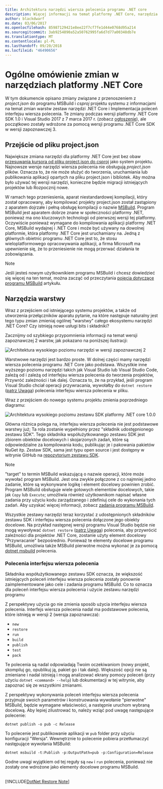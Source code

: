 ```yaml
---
title: Architektura narzędzi wiersza polecenia programu .NET core
description: Więcej informacji na temat platformy .NET Core, narzędzia warstwy i co zmieniło się w nowszych wersjach.
author: blackdwarf
ms.date: 03/06/2017
ms.openlocfilehash: 85987129421e8ee22f7cf7fe1d44e0768d95a214
ms.sourcegitcommit: 3ab9254890a52a50762995fa6d7d77a00348db7e
ms.translationtype: MT
ms.contentlocale: pl-PL
ms.lasthandoff: 09/20/2018
ms.locfileid: "46490656"
---
```

# <a name="high-level-overview-of-changes-in-the-net-core-tools"></a>Ogólne omówienie zmian w narzędziach platformy .NET Core

W tym dokumencie opisano zmiany związane z przenoszeniem z *project.json* do programu MSBuild i *csproj* projektu systemu z informacjami na temat zmian warstw zestaw narzędzi .NET Core i Implementacja poleceń interfejsu wiersza polecenia. Te zmiany podczas wersji platformy .NET Core SDK 1.0 i Visual Studio 2017 z 7 marca 2017 r. (zobacz [ogłoszenie](https://blogs.msdn.microsoft.com/dotnet/2017/03/07/announcing-net-core-tools-1-0/)), ale początkowo zostały wdrożone za pomocą wersji programu .NET Core SDK w wersji zapoznawczej 3.

## <a name="moving-away-from-projectjson"></a>Przejście od pliku project.json
Największe zmiana narzędzi dla platformy .NET Core jest bez obaw [przesuwania kursora od pliku project.json do csproj](https://blogs.msdn.microsoft.com/dotnet/2016/05/23/changes-to-project-json/) jako system projektu. Najnowsze wersje narzędzi wiersza polecenia nie obsługują *project.json* plików. Oznacza to, że nie może służyć do tworzenia, uruchamiania lub publikowania aplikacji opartych na pliku project.json i bibliotek. Aby można było używać tej wersji narzędzi, konieczne będzie migracji istniejących projektów lub Rozpocznij nowe. 

W ramach tego przeniesienia, aparat niestandardowej kompilacji, który został opracowany, aby kompilować projekty project.json został zastąpiony z aparatem dojrzałe i pełną obsługę kompilacji o nazwie [MSBuild](https://github.com/Microsoft/msbuild). Program MSBuild jest aparatem dobrze znane w społeczności platformy .NET, ponieważ ma ono kluczowych technologii od pierwszej wersji tej platformy. Oczywiście ponieważ wymagane do kompilowania aplikacji platformy .NET Core, MSBuild wydajnej i .NET Core i może być używany na dowolnej platformie, która platformy .NET Core jest uruchamiany na. Jedną z głównych obietnic programu .NET Core jest to, że stosu wieloplatformowego opracowywania aplikacji, a firma Microsoft ma upewnienie się, że to przeniesienie nie mogą przerwać działania te zobowiązania.

> [!NOTE]
> Jeśli jesteś nowym użytkownikiem programu MSBuild i chcesz dowiedzieć się więcej na ten temat, można zacząć od przeczytania [pojęcia dotyczące programu MSBuild](/visualstudio/msbuild/msbuild-concepts) artykułu. 

## <a name="the-tooling-layers"></a>Narzędzia warstwy
Wraz z przejściem od istniejącego systemu projektów, a także od utworzenia przełączników aparatu pytanie, na które następuje naturalny jest tego typu zmian zmieniaj ogólnej "warstwy" całego ekosystemu narzędzi .NET Core? Czy istnieją nowe usługi bits i składniki?

Zacznijmy od szybkiego przypomnienia informacji na temat wersji zapoznawczej 2 warstw, jak pokazano na poniższej ilustracji:

![Architektura wysokiego poziomu narzędzi w wersji zapoznawczej 2](media/cli-msbuild-architecture/p2-arch.png)

Warstwowe narzędzi jest bardzo proste. W dolnej części mamy narzędzi wiersza polecenia programu .NET Core jako podstawa. Wszystkie inne wyższego poziomu narzędzi takich jak Visual Studio lub Visual Studio Code, zależą od i zależą od interfejsu wiersza polecenia do tworzenia projektów, Przywróć zależności i tak dalej. Oznacza to, że na przykład, jeśli program Visual Studio chciał operacji przywracania, wywołałby do `dotnet restore` ([patrz Uwaga](#dotnet-restore-note)) polecenia interfejsu wiersza polecenia w pliku. 

Wraz z przejściem do nowego systemu projektu zmienia poprzedniego diagramu: 

![Architektura wysokiego poziomu zestawu SDK platformy .NET core 1.0.0](media/cli-msbuild-architecture/p3-arch.png)

Główna różnica polega na, interfejsu wiersza polecenia nie jest podstawowe warstwy już; Ta rola zostanie wypełniony przez "składnik udostępnionego zestawu SDK". Tego składnika współużytkowanego zestawu SDK jest zbiorem obiektów docelowych i skojarzonych zadań, które są odpowiedzialne za kompilowania kodu, publikując je i pakowania pakietów NuGet itp. Zestaw SDK, sama jest typu open source i jest dostępny w witrynie GitHub na [repozytorium zestawu SDK](https://github.com/dotnet/sdk). 

> [!NOTE]
> "target" to termin MSBuild wskazującą o nazwie operacji, które może wywołać program MSBuild. Jest ona zwykle połączone z co najmniej jedno zadanie, które są wykonywane logikę i element docelowy powinien zrobić. Program MSBuild obsługuje wiele gotowych elementów docelowych, takie jak `Copy` lub `Execute`; umożliwia również użytkownikom napisać własne zadania przy użyciu kodu zarządzanego i zdefiniuj cele do wykonania tych zadań. Aby uzyskać więcej informacji, zobacz [zadania programu MSBuild](/visualstudio/msbuild/msbuild-tasks). 

Wszystkie zestawy narzędzi teraz korzystać z udostępnionych składników zestawu SDK i interfejsu wiersza polecenia dołączone jego obiekty docelowe. Na przykład następnej wersji programu Visual Studio będzie nie mogą wywoływać `dotnet restore` ([patrz Uwaga](#dotnet-restore-note)) polecenia, aby przywrócić zależności dla projektów .NET Core, zostanie użyty element docelowy "Przywracanie" bezpośrednio. Ponieważ te elementy docelowe programu MSBuild, umożliwia także MSBuild pierwotne można wykonać je za pomocą [dotnet msbuild](dotnet-msbuild.md) polecenia. 

### <a name="cli-commands"></a>Polecenia interfejsu wiersza polecenia
Składnika współużytkowanego zestawu SDK oznacza, że większość istniejących poleceń interfejsu wiersza polecenia zostały ponownie zaimplementowane jako cele i zadania programu MSBuild. Co to oznacza dla poleceń interfejsu wiersza polecenia i użycie zestawu narzędzi programu 

Z perspektywy użycia go nie zmienia sposób użycia interfejsu wiersza polecenia. Interfejs wiersza polecenia nadal ma podstawowe polecenia, które istnieją w wersji 2 (wersja zapoznawcza):

* `new`
* `restore`
* `run` 
* `build`
* `publish`
* `test`
* `pack` 

Te polecenia są nadal odpowiadają Twoim oczekiwaniom (nowy projekt, skompiluj go, opublikuj ją, pakiet go i tak dalej). Większość opcji nie są zmieniane i nadal istnieją i mogą analizować ekrany pomocy poleceń (przy użyciu `dotnet <command> --help`) lub dokumentacji w tej witrynie, aby zapoznać się ze wszystkimi zmianami. 

Z perspektywy wykonywania poleceń interfejsu wiersza polecenia przyjmuje swoich parametrów i konstruowania wywołanie "pierwotne" MSBuild, będzie wymagane właściwości, a następnie uruchom wybraną docelową. Aby lepiej zilustrować to, należy wziąć pod uwagę następujące polecenie: 

   `dotnet publish -o pub -c Release`
    
To polecenie jest publikowanie aplikacji w `pub` folder przy użyciu konfiguracji "Wersja". Wewnętrznie to polecenie pobiera przetłumaczyć następujące wywołania MSBuild: 

   `dotnet msbuild -t:Publish -p:OutputPath=pub -p:Configuration=Release`

Godne uwagi wyjątkiem od tej reguły są `new` i `run` polecenia, ponieważ nie zostały one wdrożone jako elementy docelowe programu MSBuild.

<a name="dotnet-restore-note"></a>  
[!INCLUDE[DotNet Restore Note](~/includes/dotnet-restore-note.md)]

